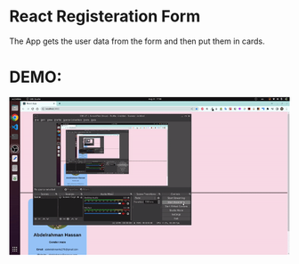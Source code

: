 # React Registeration Form

The App gets the user data from the form and then put them in cards.

# DEMO:

<img src="./assets/form.gif" >
